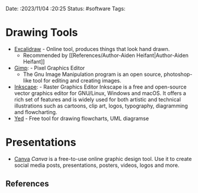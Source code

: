 Date: :2023/11/04 :20:25
Status: #software
Tags: 

# Drawing Tools



* [Excalidraw](https://excalidraw.com/) - Online tool, produces things that look hand drawn. 
	* Recommended by [[References/Author-Aiden Heifant|Author-Aiden Heifant]]
* [Gimp](https://www.gimp.org/):  - Pixel Graphics Editor
	* The Gnu Image Manipulation program is an open source, photoshop-like tool for editing and creating images. 
* [Inkscape](https://inkscape.org/):  - Raster Graphics Editor
	  Inkscape is a free and open-source vector graphics editor for GNU/Linux, Windows and macOS. It offers a rich set of features and is widely used for both artistic and technical illustrations such as cartoons, clip art, logos, typography, diagramming and flowcharting.
* [Yed](https://www.yworks.com/products/yed) - Free tool for drawing flowcharts, UML diagramse

# Presentations 

* [Canva](https://www.canva.com/) _Canva_ is a free-to-use online graphic design tool. Use it to create social media posts, presentations, posters, videos, logos and more.
## References
